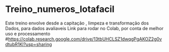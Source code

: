 # Treino_numeros_lotafacil
Este treino envolve desde a capitação , limpeza e transformação dos Dados, para dados avaliaveis 
Link para rodar no Colab, por conta de melhor uso e processamento
#https://colab.research.google.com/drive/13tbUHCLSZ1dwqgPgAKOZ2g0vdtubR1Kl?usp=sharing
